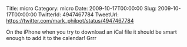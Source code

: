Title: micro
Category: micro
Date: 2009-10-17T00:00:00
Slug: 2009-10-17T00:00:00
TwitterId: 4947467784
TweetUrl: https://twitter.com/mark_philpot/status/4947467784

On the iPhone when you try to download an iCal file it should be smart enough to add it to the calendar!  Grrr
